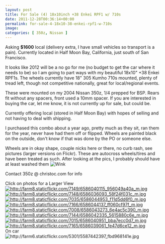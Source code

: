 ```yaml
---
layout: post
title: For Sale (4) 18x10inch +38 Enkei RPF1 w/ 710s
date: 2011-12-28T00:36:14+00:00
permalink: for-sale-4-18x10-38-enkei-rpf1-w-710s
image:
categories: [ 350z, Nissan ]
---
```

Asking **$1600** local (delivery extra, I have small vehicles so transport is a pain). Currently located in Half Moon Bay, California, just south of San Francisco.

It looks like 2012 will be a no go for me (no budget to get the car where it needs to be) so I am going to part ways with my beautiful 18x10" +38 Enkei RPF1s. The wheels currently have 18" 305 Kumho 710s mounted, plenty of tread left, though not competitive nationally, great for local/regional events.


These were mounted on my 2004 Nissan 350z, 1/4 prepped for BSP. Rears fit without any spacers, front used a 10mm spacer. If you are interested in buying the car, let me know, it is not currently up for sale, but could be.

Currently offering local (stored in Half Moon Bay) with hopes of selling and not having to deal with shipping.

I purchased this combo about a year ago, pretty much as they sit, ran them for the year, never have had them off or flipped. Wheels are painted black on the outside, don't know if that was done by the PO or someone else.

Wheels are in okay shape, couple nicks here or there, no curb rash, see pictures (larger versions on Flickr). These are autocross wheels/tires and have been treated as such. After looking at the pics, I probably should have at least washed them <img border="0" alt="Wink" src="http://www.baautox.com/forum/images/smiley_icons/icon_wink.gif" />

Contact 350z @ christoc.com for info

Click on photos for a Larger View   <br /><a href="http://www.flickr.com/photos/chammond/6586040115/in/photostream"><img border="0" alt="http://farm8.staticflickr.com/7149/6586040115_956049a40a_m.jpg" src="http://farm8.staticflickr.com/7149/6586040115_956049a40a_m.jpg" /> </a><a href="http://www.flickr.com/photos/chammond/6586036093/in/photostream"><img border="0" alt="http://farm8.staticflickr.com/7148/6586036093_58f24f031c_m.jpg" src="http://farm8.staticflickr.com/7148/6586036093_58f24f031c_m.jpg" /></a>    <br /><a href="http://www.flickr.com/photos/chammond/6586044953/in/photostream"><img border="0" alt="http://farm8.staticflickr.com/7035/6586044953_f11d5dd6f0_m.jpg" src="http://farm8.staticflickr.com/7035/6586044953_f11d5dd6f0_m.jpg" /> </a><a href="http://www.flickr.com/photos/chammond/6586044137/in/photostream"><img border="0" alt="http://farm8.staticflickr.com/7166/6586044137_ff060cf97f_m.jpg" src="http://farm8.staticflickr.com/7166/6586044137_ff060cf97f_m.jpg" /></a>    <br /><a href="http://www.flickr.com/photos/chammond/6586043273/in/photostream"><img border="0" alt="http://farm8.staticflickr.com/7008/6586043273_6e4ac5c390_m.jpg" src="http://farm8.staticflickr.com/7008/6586043273_6e4ac5c390_m.jpg" /> </a><a href="http://www.flickr.com/photos/chammond/6586042335/in/photostream"><img border="0" alt="http://farm8.staticflickr.com/7144/6586042335_5615880c6e_m.jpg" src="http://farm8.staticflickr.com/7144/6586042335_5615880c6e_m.jpg" /></a>    <br /><a href="http://www.flickr.com/photos/chammond/6586040951/in/photostream"><img border="0" alt="http://farm8.staticflickr.com/7015/6586040951_bba7ecc0d7_m.jpg" src="http://farm8.staticflickr.com/7015/6586040951_bba7ecc0d7_m.jpg" /> </a><a href="http://www.flickr.com/photos/chammond/6586039061/in/photostream"><img border="0" alt="http://farm8.staticflickr.com/7165/6586039061_fe47d6ce12_m.jpg" src="http://farm8.staticflickr.com/7165/6586039061_fe47d6ce12_m.jpg" /></a>    <br />On car    <br /><img border="0" alt="http://farm6.staticflickr.com/5301/5587442397_fbd968141e.jpg" src="http://farm6.staticflickr.com/5301/5587442397_fbd968141e.jpg" />






